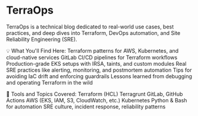 # TerraOps
TerraOps is a technical blog dedicated to real-world use cases, best practices, and deep dives into Terraform, DevOps automation, and Site Reliability Engineering (SRE).

💡 What You'll Find Here:
  Terraform patterns for AWS, Kubernetes, and cloud-native services
  GitLab CI/CD pipelines for Terraform workflows
  Production-grade EKS setups with IRSA, taints, and custom modules
  Real SRE practices like alerting, monitoring, and postmortem automation
  Tips for avoiding IaC drift and enforcing guardrails
  Lessons learned from debugging and operating Terraform in the wild

🔧 Tools and Topics Covered:
    Terraform (HCL)
    Terragrunt
    GitLab, GitHub Actions
    AWS (EKS, IAM, S3, CloudWatch, etc.)
    Kubernetes
    Python & Bash for automation
    SRE culture, incident response, reliability patterns
